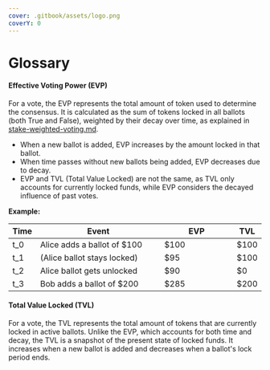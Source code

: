 ```yaml
---
cover: .gitbook/assets/logo.png
coverY: 0
---
```


# Glossary

#### Effective Voting Power (EVP)

For a vote, the EVP represents the total amount of token used to determine the consensus. It is calculated as the sum of tokens locked in all ballots (both True and False), weighted by their decay over time, as explained in [stake-weighted-voting.md](protocol-beta-version/stake-weighted-voting.md "mention").

* When a new ballot is added, EVP increases by the amount locked in that ballot.
* When time passes without new ballots being added, EVP decreases due to decay.
* EVP and TVL (Total Value Locked) are not the same, as TVL only accounts for currently locked funds, while EVP considers the decayed influence of past votes.

**Example:**

<table><thead><tr><th>Time</th><th width="282">Event</th><th width="155">EVP</th><th>TVL</th></tr></thead><tbody><tr><td><span class="math">t_0</span></td><td>Alice adds a ballot of $100</td><td>$100</td><td>$100</td></tr><tr><td><span class="math">t_1</span></td><td>(Alice ballot stays locked)</td><td>$95</td><td>$100</td></tr><tr><td><span class="math">t_2</span></td><td>Alice ballot gets unlocked</td><td>$90</td><td>$0</td></tr><tr><td><span class="math">t_3</span></td><td>Bob adds a ballot of $200</td><td>$285</td><td>$200</td></tr></tbody></table>

#### Total Value Locked (TVL)

For a vote, the TVL represents the total amount of tokens that are currently locked in active ballots. Unlike the EVP, which accounts for both time and decay, the TVL is a snapshot of the present state of locked funds. It increases when a new ballot is added and decreases when a ballot's lock period ends.
